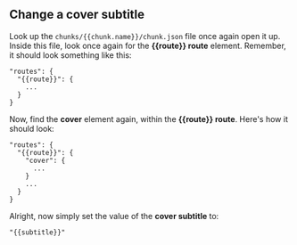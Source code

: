 ## Change a cover subtitle

Look up the ```chunks/{{chunk.name}}/chunk.json``` file once again open it up. Inside this file, look once again for the **{{route}} route** element. Remember, it should look something like this:

```  
"routes": {
  "{{route}}": {
    ...
  }
}
```

Now, find the **cover** element again, within the **{{route}} route**. Here's how it should look:

```  
"routes": {
  "{{route}}": {
    "cover": {
      ...
    }
    ...
  }
}
```

Alright, now simply set the value of the **cover subtitle** to:

 ```
 "{{subtitle}}"
 ```

